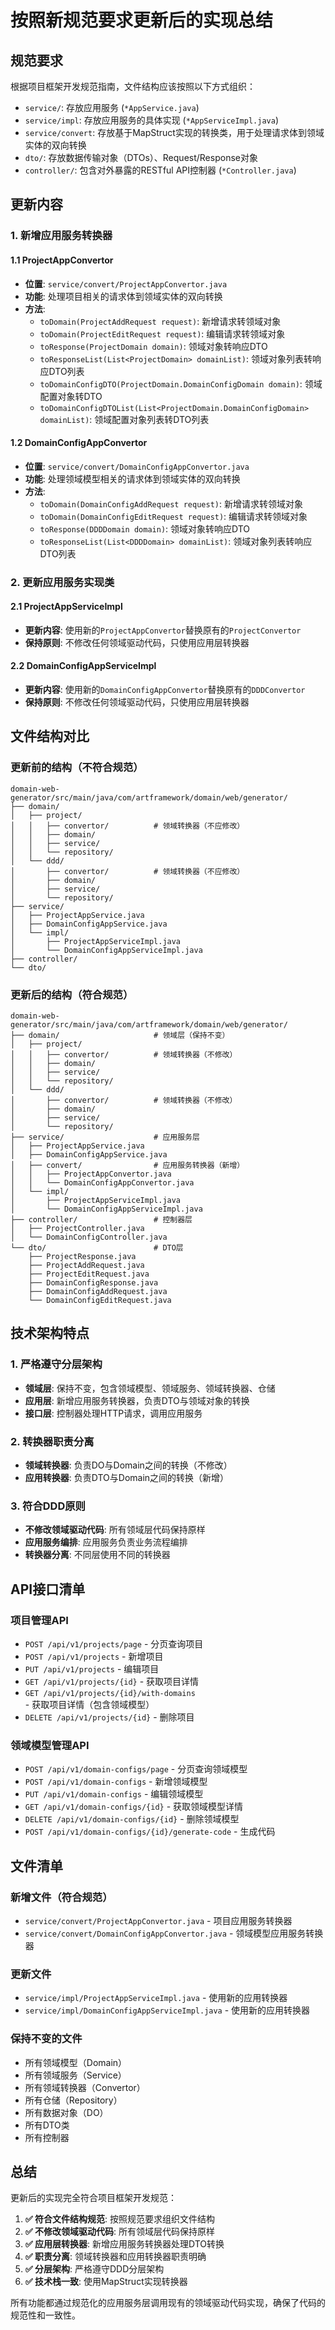 # 按照新规范要求更新后的实现总结

## 规范要求

根据项目框架开发规范指南，文件结构应该按照以下方式组织：

- `service/`: 存放应用服务 (`*AppService.java`)
- `service/impl`: 存放应用服务的具体实现 (`*AppServiceImpl.java`)
- `service/convert`: 存放基于MapStruct实现的转换类，用于处理请求体到领域实体的双向转换
- `dto/`: 存放数据传输对象（DTOs）、Request/Response对象
- `controller/`: 包含对外暴露的RESTful API控制器 (`*Controller.java`)

## 更新内容

### 1. 新增应用服务转换器

#### 1.1 ProjectAppConvertor
- **位置**: `service/convert/ProjectAppConvertor.java`
- **功能**: 处理项目相关的请求体到领域实体的双向转换
- **方法**:
  - `toDomain(ProjectAddRequest request)`: 新增请求转领域对象
  - `toDomain(ProjectEditRequest request)`: 编辑请求转领域对象
  - `toResponse(ProjectDomain domain)`: 领域对象转响应DTO
  - `toResponseList(List<ProjectDomain> domainList)`: 领域对象列表转响应DTO列表
  - `toDomainConfigDTO(ProjectDomain.DomainConfigDomain domain)`: 领域配置对象转DTO
  - `toDomainConfigDTOList(List<ProjectDomain.DomainConfigDomain> domainList)`: 领域配置对象列表转DTO列表

#### 1.2 DomainConfigAppConvertor
- **位置**: `service/convert/DomainConfigAppConvertor.java`
- **功能**: 处理领域模型相关的请求体到领域实体的双向转换
- **方法**:
  - `toDomain(DomainConfigAddRequest request)`: 新增请求转领域对象
  - `toDomain(DomainConfigEditRequest request)`: 编辑请求转领域对象
  - `toResponse(DDDDomain domain)`: 领域对象转响应DTO
  - `toResponseList(List<DDDDomain> domainList)`: 领域对象列表转响应DTO列表

### 2. 更新应用服务实现类

#### 2.1 ProjectAppServiceImpl
- **更新内容**: 使用新的`ProjectAppConvertor`替换原有的`ProjectConvertor`
- **保持原则**: 不修改任何领域驱动代码，只使用应用层转换器

#### 2.2 DomainConfigAppServiceImpl
- **更新内容**: 使用新的`DomainConfigAppConvertor`替换原有的`DDDConvertor`
- **保持原则**: 不修改任何领域驱动代码，只使用应用层转换器

## 文件结构对比

### 更新前的结构（不符合规范）
```
domain-web-generator/src/main/java/com/artframework/domain/web/generator/
├── domain/
│   ├── project/
│   │   ├── convertor/          # 领域转换器（不应修改）
│   │   ├── domain/
│   │   ├── service/
│   │   └── repository/
│   └── ddd/
│       ├── convertor/          # 领域转换器（不应修改）
│       ├── domain/
│       ├── service/
│       └── repository/
├── service/
│   ├── ProjectAppService.java
│   ├── DomainConfigAppService.java
│   └── impl/
│       ├── ProjectAppServiceImpl.java
│       └── DomainConfigAppServiceImpl.java
├── controller/
└── dto/
```

### 更新后的结构（符合规范）
```
domain-web-generator/src/main/java/com/artframework/domain/web/generator/
├── domain/                     # 领域层（保持不变）
│   ├── project/
│   │   ├── convertor/          # 领域转换器（不修改）
│   │   ├── domain/
│   │   ├── service/
│   │   └── repository/
│   └── ddd/
│       ├── convertor/          # 领域转换器（不修改）
│       ├── domain/
│       ├── service/
│       └── repository/
├── service/                    # 应用服务层
│   ├── ProjectAppService.java
│   ├── DomainConfigAppService.java
│   ├── convert/                # 应用服务转换器（新增）
│   │   ├── ProjectAppConvertor.java
│   │   └── DomainConfigAppConvertor.java
│   └── impl/
│       ├── ProjectAppServiceImpl.java
│       └── DomainConfigAppServiceImpl.java
├── controller/                 # 控制器层
│   ├── ProjectController.java
│   └── DomainConfigController.java
└── dto/                        # DTO层
    ├── ProjectResponse.java
    ├── ProjectAddRequest.java
    ├── ProjectEditRequest.java
    ├── DomainConfigResponse.java
    ├── DomainConfigAddRequest.java
    └── DomainConfigEditRequest.java
```

## 技术架构特点

### 1. 严格遵守分层架构
- **领域层**: 保持不变，包含领域模型、领域服务、领域转换器、仓储
- **应用层**: 新增应用服务转换器，负责DTO与领域对象的转换
- **接口层**: 控制器处理HTTP请求，调用应用服务

### 2. 转换器职责分离
- **领域转换器**: 负责DO与Domain之间的转换（不修改）
- **应用转换器**: 负责DTO与Domain之间的转换（新增）

### 3. 符合DDD原则
- **不修改领域驱动代码**: 所有领域层代码保持原样
- **应用服务编排**: 应用服务负责业务流程编排
- **转换器分离**: 不同层使用不同的转换器

## API接口清单

### 项目管理API
- `POST /api/v1/projects/page` - 分页查询项目
- `POST /api/v1/projects` - 新增项目
- `PUT /api/v1/projects` - 编辑项目
- `GET /api/v1/projects/{id}` - 获取项目详情
- `GET /api/v1/projects/{id}/with-domains` - 获取项目详情（包含领域模型）
- `DELETE /api/v1/projects/{id}` - 删除项目

### 领域模型管理API
- `POST /api/v1/domain-configs/page` - 分页查询领域模型
- `POST /api/v1/domain-configs` - 新增领域模型
- `PUT /api/v1/domain-configs` - 编辑领域模型
- `GET /api/v1/domain-configs/{id}` - 获取领域模型详情
- `DELETE /api/v1/domain-configs/{id}` - 删除领域模型
- `POST /api/v1/domain-configs/{id}/generate-code` - 生成代码

## 文件清单

### 新增文件（符合规范）
- `service/convert/ProjectAppConvertor.java` - 项目应用服务转换器
- `service/convert/DomainConfigAppConvertor.java` - 领域模型应用服务转换器

### 更新文件
- `service/impl/ProjectAppServiceImpl.java` - 使用新的应用转换器
- `service/impl/DomainConfigAppServiceImpl.java` - 使用新的应用转换器

### 保持不变的文件
- 所有领域模型（Domain）
- 所有领域服务（Service）
- 所有领域转换器（Convertor）
- 所有仓储（Repository）
- 所有数据对象（DO）
- 所有DTO类
- 所有控制器

## 总结

更新后的实现完全符合项目框架开发规范：

1. **✅ 符合文件结构规范**: 按照规范要求组织文件结构
2. **✅ 不修改领域驱动代码**: 所有领域层代码保持原样
3. **✅ 应用层转换器**: 新增应用服务转换器处理DTO转换
4. **✅ 职责分离**: 领域转换器和应用转换器职责明确
5. **✅ 分层架构**: 严格遵守DDD分层架构
6. **✅ 技术栈一致**: 使用MapStruct实现转换器

所有功能都通过规范化的应用服务层调用现有的领域驱动代码实现，确保了代码的规范性和一致性。 